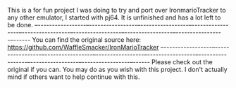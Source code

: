 This is a for fun project I was doing to try and port over IronmarioTracker to any other emulator, I started with pj64. It is unfinished and has a lot left to be done. 
–-----------------–-----------------–-----------------–-----------------–-----------------–-----------------–-----------------–-----------------–------
You can find the original source here: https://github.com/WaffleSmacker/IronMarioTracker
–-----------------–-----------------–-----------------–-----------------–-----------------–-----------------–-----------------–-----------------–------
Please check out the original if you can. You may do as you wish with this project. I don't actually mind if others want to help continue with this.
